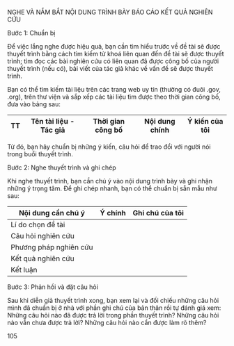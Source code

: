 NGHE VÀ NẮM BẮT NỘI DUNG
TRÌNH BÀY BÁO CÁO KẾT QUẢ NGHIÊN CỨU

Bước 1: Chuẩn bị

Để việc lắng nghe được hiệu quả, bạn cần tìm hiểu trước về đề tài sẽ được thuyết trình bằng cách tìm kiếm từ khoá liên quan đến đề tài sẽ được thuyết trình; tìm đọc các bài nghiên cứu có liên quan đã được công bố của người thuyết trình (nếu có), bài viết của tác giả khác về vấn đề sẽ được thuyết trình.

Bạn có thể tìm kiếm tài liệu trên các trang web uy tín (thường có đuôi .gov, .org), trên thư viện và sắp xếp các tài liệu tìm được theo thời gian công bố, đưa vào bảng sau:

TT | Tên tài liệu - Tác giả | Thời gian công bố | Nội dung chính | Ý kiến của tôi
--- | --- | --- | --- | ---

Từ đó, bạn hãy chuẩn bị những ý kiến, câu hỏi để trao đổi với người nói trong buổi thuyết trình.

Bước 2: Nghe thuyết trình và ghi chép

Khi nghe thuyết trình, bạn cần chú ý vào nội dung trình bày và ghi nhận những ý trọng tâm. Để ghi chép nhanh, bạn có thể chuẩn bị sẵn mẫu như sau:

Nội dung cần chú ý | Ý chính | Ghi chú của tôi
--- | --- | ---
Lí do chọn đề tài | | 
Câu hỏi nghiên cứu | | 
Phương pháp nghiên cứu | | 
Kết quả nghiên cứu | | 
Kết luận | | 

Bước 3: Phản hồi và đặt câu hỏi

Sau khi diễn giả thuyết trình xong, bạn xem lại và đối chiếu những câu hỏi mình đã chuẩn bị ở nhà với phần ghi chú của bản thân rồi tự đánh giá xem: Những câu hỏi nào đã được trả lời trong phần thuyết trình? Những câu hỏi nào vẫn chưa được trả lời? Những câu hỏi nào cần được làm rõ thêm?

105